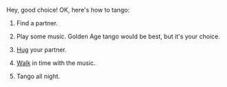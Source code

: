 Hey, good choice! OK, here's how to tango:

1. Find a partner.

2. Play some music. Golden Age tango would be best, but it's your choice.

3. [Hug](hug/hug.md) your partner.

4. [Walk](walk/walk.md) in time with the music.

5. Tango all night.
